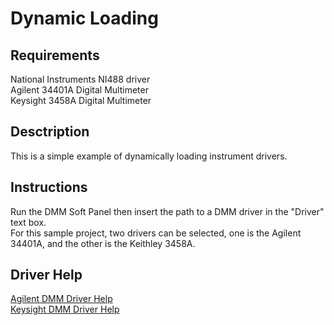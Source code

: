 # Dynamic Loading

## Requirements
National Instruments NI488 driver <br />
Agilent 34401A Digital Multimeter <br />
Keysight 3458A Digital Multimeter <br />

## Desctription
  This is a simple example of dynamically loading instrument drivers.

## Instructions
  Run the DMM Soft Panel then insert the path to a DMM driver in the "Driver" text box. <br />
  For this sample project, two drivers can be selected, one is the Agilent 34401A, and the other is the Keithley 3458A. <br />

## Driver Help
[Agilent DMM Driver Help](../AgilentDMM/AgilentDriverHelp.html) <br />
[Keysight DMM Driver Help](../KeysightDMM/KeysightDriverHelp.html) <br />
